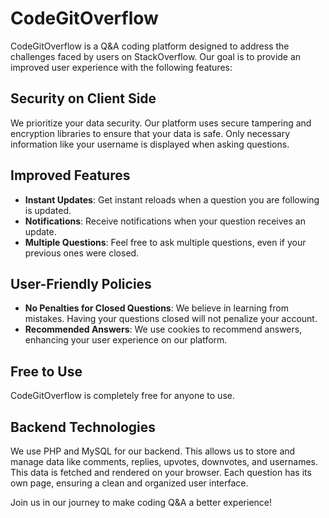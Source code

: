 # CodeGitOverflow

CodeGitOverflow is a Q&A coding platform designed to address the challenges faced by users on StackOverflow. Our goal is to provide an improved user experience with the following features:

## Security on Client Side
We prioritize your data security. Our platform uses secure tampering and encryption libraries to ensure that your data is safe. Only necessary information like your username is displayed when asking questions.

## Improved Features
- **Instant Updates**: Get instant reloads when a question you are following is updated.
- **Notifications**: Receive notifications when your question receives an update.
- **Multiple Questions**: Feel free to ask multiple questions, even if your previous ones were closed.

## User-Friendly Policies
- **No Penalties for Closed Questions**: We believe in learning from mistakes. Having your questions closed will not penalize your account.
- **Recommended Answers**: We use cookies to recommend answers, enhancing your user experience on our platform.

## Free to Use
CodeGitOverflow is completely free for anyone to use.

## Backend Technologies
We use PHP and MySQL for our backend. This allows us to store and manage data like comments, replies, upvotes, downvotes, and usernames. This data is fetched and rendered on your browser. Each question has its own page, ensuring a clean and organized user interface.

Join us in our journey to make coding Q&A a better experience!
